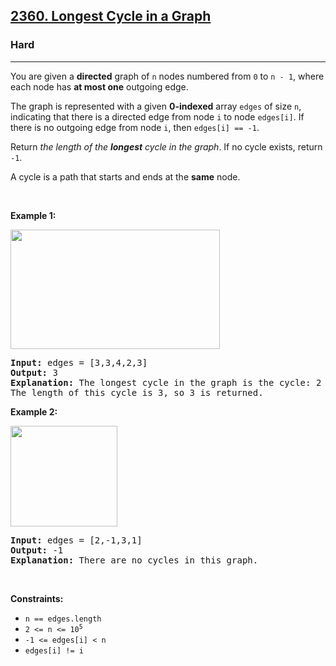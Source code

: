 <h2><a href="https://leetcode.com/problems/longest-cycle-in-a-graph/">2360. Longest Cycle in a Graph</a></h2><h3>Hard</h3><hr><div style="user-select: auto;"><p style="user-select: auto;">You are given a <strong style="user-select: auto;">directed</strong> graph of <code style="user-select: auto;">n</code> nodes numbered from <code style="user-select: auto;">0</code> to <code style="user-select: auto;">n - 1</code>, where each node has <strong style="user-select: auto;">at most one</strong> outgoing edge.</p>

<p style="user-select: auto;">The graph is represented with a given <strong style="user-select: auto;">0-indexed</strong> array <code style="user-select: auto;">edges</code> of size <code style="user-select: auto;">n</code>, indicating that there is a directed edge from node <code style="user-select: auto;">i</code> to node <code style="user-select: auto;">edges[i]</code>. If there is no outgoing edge from node <code style="user-select: auto;">i</code>, then <code style="user-select: auto;">edges[i] == -1</code>.</p>

<p style="user-select: auto;">Return <em style="user-select: auto;">the length of the <strong style="user-select: auto;">longest</strong> cycle in the graph</em>. If no cycle exists, return <code style="user-select: auto;">-1</code>.</p>

<p style="user-select: auto;">A cycle is a path that starts and ends at the <strong style="user-select: auto;">same</strong> node.</p>

<p style="user-select: auto;">&nbsp;</p>
<p style="user-select: auto;"><strong style="user-select: auto;">Example 1:</strong></p>
<img alt="" src="https://assets.leetcode.com/uploads/2022/06/08/graph4drawio-5.png" style="width: 335px; height: 191px; user-select: auto;">
<pre style="user-select: auto;"><strong style="user-select: auto;">Input:</strong> edges = [3,3,4,2,3]
<strong style="user-select: auto;">Output:</strong> 3
<strong style="user-select: auto;">Explanation:</strong> The longest cycle in the graph is the cycle: 2 -&gt; 4 -&gt; 3 -&gt; 2.
The length of this cycle is 3, so 3 is returned.
</pre>

<p style="user-select: auto;"><strong style="user-select: auto;">Example 2:</strong></p>
<img alt="" src="https://assets.leetcode.com/uploads/2022/06/07/graph4drawio-1.png" style="width: 171px; height: 161px; user-select: auto;">
<pre style="user-select: auto;"><strong style="user-select: auto;">Input:</strong> edges = [2,-1,3,1]
<strong style="user-select: auto;">Output:</strong> -1
<strong style="user-select: auto;">Explanation:</strong> There are no cycles in this graph.
</pre>

<p style="user-select: auto;">&nbsp;</p>
<p style="user-select: auto;"><strong style="user-select: auto;">Constraints:</strong></p>

<ul style="user-select: auto;">
	<li style="user-select: auto;"><code style="user-select: auto;">n == edges.length</code></li>
	<li style="user-select: auto;"><code style="user-select: auto;">2 &lt;= n &lt;= 10<sup style="user-select: auto;">5</sup></code></li>
	<li style="user-select: auto;"><code style="user-select: auto;">-1 &lt;= edges[i] &lt; n</code></li>
	<li style="user-select: auto;"><code style="user-select: auto;">edges[i] != i</code></li>
</ul>
</div>